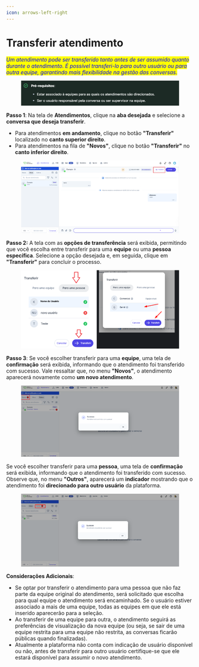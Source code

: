 ```yaml
---
icon: arrows-left-right
---
```


# Transferir atendimento

_<mark style="color:blue;">Um atendimento pode ser transferido tanto antes de ser assumido quanto durante o atendimento. É possível transferi-lo para outro usuário ou para outra equipe, garantindo mais flexibilidade na gestão das conversas.</mark>_

<figure><img src="../../.gitbook/assets/image (46).png" alt=""><figcaption></figcaption></figure>

**Passo 1**: Na tela de **Atendimentos**, clique na **aba desejada** e selecione a **conversa que deseja transferir**.

* Para atendimentos **em andamento**, clique no botão **"Transferir"** localizado no **canto superior direito**.
* Para atendimentos na fila de **"Novos"**, clique no botão **"Transferir"** no **canto inferior direito**.

<figure><img src="../../.gitbook/assets/image (47).png" alt=""><figcaption></figcaption></figure>

**Passo 2:** A tela com as **opções de transferência** será exibida, permitindo que você escolha entre transferir para uma **equipe** ou uma **pessoa específica**. Selecione a opção desejada e, em seguida, clique em **"Transferir"** para concluir o processo.

<figure><img src="../../.gitbook/assets/image (48).png" alt=""><figcaption></figcaption></figure>

**Passo 3**: Se você escolher transferir para uma **equipe**, uma tela de **confirmação** será exibida, informando que o atendimento foi transferido com sucesso. Vale ressaltar que, no menu **"Novos"**, o atendimento aparecerá novamente como **um novo atendimento**.

<figure><img src="../../.gitbook/assets/image (49).png" alt=""><figcaption></figcaption></figure>

Se você escolher transferir para uma **pessoa**, uma tela de **confirmação** será exibida, informando que o atendimento foi transferido com sucesso. Observe que, no menu **"Outros"**, aparecerá um **indicador** mostrando que o atendimento foi **direcionado para outro usuário** da plataforma.

<figure><img src="../../.gitbook/assets/image (50).png" alt=""><figcaption></figcaption></figure>

**Considerações Adicionais**:

* Se optar por transferir o atendimento para uma pessoa que não faz parte da equipe original do atendimento, será solicitado que escolha para qual equipe o atendimento será encaminhado. Se o usuário estiver associado a mais de uma equipe, todas as equipes em que ele está inserido aparecerão para a seleção.
* Ao transferir de uma equipe para outra, o atendimento seguirá as preferências de visualização da nova equipe (ou seja, se sair de uma equipe restrita para uma equipe não restrita, as conversas ficarão públicas quando finalizadas).
* Atualmente a plataforma não conta com indicação de usuário disponível ou não, antes de transferir para outro usuário certifique-se que ele estará disponível para assumir o novo atendimento.
